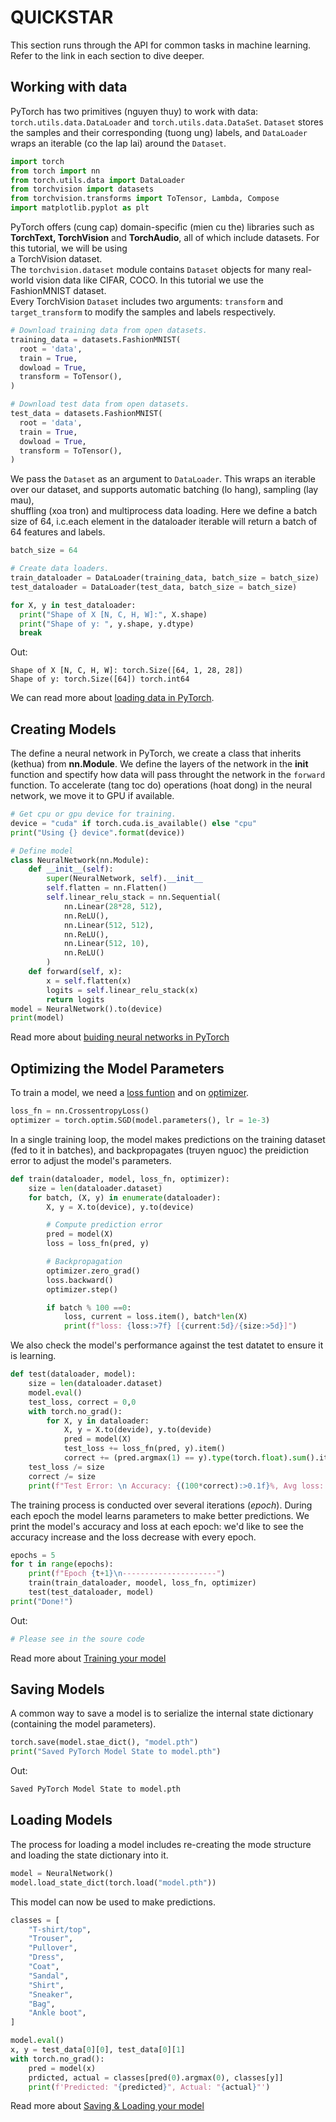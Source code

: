 # QUICKSTAR
This section runs through the API for common tasks in machine learning. Refer to the link in each section to dive deeper.
## Working with data
PyTorch has two primitives (nguyen thuy) to work with data: `torch.utils.data.DataLoader` and `torch.utils.data.DataSet`. `Dataset` stores the samples
and their corresponding (tuong ung) labels, and `DataLoader` wraps an iterable (co the lap lai) around the `Dataset`.

```python
import torch  
from torch import nn  
from torch.utils.data import DataLoader  
from torchvision import datasets  
from torchvision.transforms import ToTensor, Lambda, Compose
import matplotlib.pyplot as plt
```
PyTorch offers (cung cap) domain-specific (mien cu the) libraries such as **TorchText, TorchVision** and **TorchAudio**, all of which include datasets. For this tutorial, we will be using  
a TorchVision dataset.  
The `torchvision.dataset` module contains `Dataset` objects for many real-world vision data like CIFAR, COCO. In this tutorial we use the FashionMNIST dataset.  
Every TorchVision `Dataset` includes two arguments: `transform` and `target_transform` to modify the samples and labels respectively.
```python
# Download training data from open datasets.
training_data = datasets.FashionMNIST(
  root = 'data',
  train = True,
  dowload = True,
  transform = ToTensor(),
)

# Download test data from open datasets.
test_data = datasets.FashionMNIST(
  root = 'data',
  train = True,
  dowload = True,
  transform = ToTensor(),
)
```
We pass the `Dataset` as an argument to `DataLoader`. This wraps an iterable over our dataset, and supports automatic batching (lo hang), sampling (lay mau),  
shuffling (xoa tron) and multiprocess data loading. Here we define a batch size of 64, i.c.each element in the dataloader iterable will return a batch of 64 features and labels.
```python
batch_size = 64

# Create data loaders.
train_dataloader = DataLoader(training_data, batch_size = batch_size)
test_dataloader = DataLoader(test_data, batch_size = batch_size)

for X, y in test_dataloader:
  print("Shape of X [N, C, H, W]:", X.shape)
  print("Shape of y: ", y.shape, y.dtype)
  break
```
Out:
```
Shape of X [N, C, H, W]: torch.Size([64, 1, 28, 28])
Shape of y: torch.Size([64]) torch.int64
```
We can read more about [loading data in PyTorch](https://pytorch.org/tutorials/beginner/basics/data_tutorial.html).
## Creating Models
The define a neural network in PyTorch, we create a class that inherits (kethua) from **nn.Module**. We define the layers of the network in the __init__
function and spectify how data will pass throught the network in the `forward` function. To accelerate (tang toc do) operations (hoat dong) in the neural network, we move it to GPU if available.
```python
# Get cpu or gpu device for training.
device = "cuda" if torch.cuda.is_available() else "cpu"
print("Using {} device".format(device))

# Define model
class NeuralNetwork(nn.Module):
    def __init__(self):
        super(NeuralNetwork, self).__init__
        self.flatten = nn.Flatten()
        self.linear_relu_stack = nn.Sequential(
            nn.Linear(28*28, 512),
            nn.ReLU(),
            nn.Linear(512, 512),
            nn.ReLU(),
            nn.Linear(512, 10),
            nn.ReLU()
        )
    def forward(self, x):
        x = self.flatten(x)
        logits = self.linear_relu_stack(x)
        return logits
model = NeuralNetwork().to(device)
print(model)
```
Read more about [buiding neural networks in PyTorch](https://pytorch.org/tutorials/beginner/basics/buildmodel_tutorial.html)
## Optimizing the Model Parameters
To train a model, we need a [loss funtion](https://pytorch.org/docs/stable/nn.html#loss-functions) and on [optimizer](https://pytorch.org/docs/stable/optim.html).  
```python
loss_fn = nn.CrossentropyLoss()
optimizer = torch.optim.SGD(model.parameters(), lr = 1e-3)
```
In a single training loop, the model makes predictions on the training dataset (fed to it in batches), and backpropagates (truyen nguoc) the preidiction error to adjust the model's parameters.  
```python
def train(dataloader, model, loss_fn, optimizer):
    size = len(dataloader.dataset)
    for batch, (X, y) in enumerate(dataloader):
        X, y = X.to(device), y.to(device)

        # Compute prediction error
        pred = model(X)
        loss = loss_fn(pred, y)

        # Backpropagation
        optimizer.zero_grad()
        loss.backward()
        optimizer.step()

        if batch % 100 ==0:
            loss, current = loss.item(), batch*len(X)
            print(f"loss: {loss:>7f} [{current:5d}/{size:>5d}]")
```
We also check the model's performance against the test datatet to ensure it is learning.
```python
def test(dataloader, model):
    size = len(dataloader.dataset)
    model.eval()
    test_loss, correct = 0,0
    with torch.no_grad():
        for X, y in dataloader:
            X, y = X.to(devide), y.to(devide)
            pred = model(X)
            test_loss += loss_fn(pred, y).item()
            correct += (pred.argmax(1) == y).type(torch.float).sum().item()
    test_loss /= size
    correct /= size
    print(f"Test Error: \n Accuracy: {(100*correct):>0.1f}%, Avg loss: {test_loss:>8f} \n")
```
The training process is conducted over several iterations (*epoch*). During each epoch the model learns parameters to make better predictions. We print the model's accuracy and loss at each epoch: we'd like to see the accuracy increase and the loss decrease with every epoch.
```python
epochs = 5
for t in range(epochs):
    print(f"Epoch {t+1}\n---------------------")
    train(train_dataloader, moodel, loss_fn, optimizer)
    test(test_dataloader, model)
print("Done!")
```
Out:
```python
# Please see in the soure code
```
Read more about [Training your model](https://pytorch.org/tutorials/beginner/basics/optimization_tutorial.html)
## Saving Models
A common way to save a model is to serialize the internal state dictionary (containing the model parameters).
```python
torch.save(model.stae_dict(), "model.pth")
print("Saved PyTorch Model State to model.pth")
```
Out:
```python
Saved PyTorch Model State to model.pth
```
## Loading Models
The process for loading a model includes re-creating the mode structure and loading the state dictionary into it.  
```python
model = NeuralNetwork()
model.load_state_dict(torch.load("model.pth"))
```
This model can now be used to make predictions.
```python
classes = [
    "T-shirt/top",
    "Trouser",
    "Pullover",
    "Dress",
    "Coat",
    "Sandal",
    "Shirt",
    "Sneaker",
    "Bag",
    "Ankle boot",
]

model.eval()
x, y = test_data[0][0], test_data[0][1]
with torch.no_grad():
    pred = model(x)
    prdicted, actual = classes[pred(0).argmax(0), classes[y]]
    print(f'Predicted: "{predicted}", Actual: "{actual}"')
```
Read more about [Saving & Loading your model](https://pytorch.org/tutorials/beginner/basics/saveloadrun_tutorial.html)

